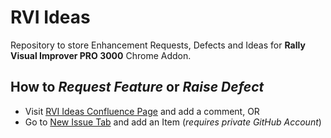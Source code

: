 # RVI Ideas

Repository to store Enhancement Requests, Defects and Ideas for **Rally Visual Improver PRO 3000** Chrome Addon.

## How to *Request Feature* or *Raise Defect*

- Visit [RVI Ideas Confluence Page](https://microstrategy.atlassian.net/wiki/spaces/~209171056/pages/3938128638/RVI+Enhancement+Requests+BUG+Reports) and add a comment, OR
- Go to [New Issue Tab](https://github.com/AdamPiotrowski91/RVI_Ideas/issues/new/choose) and add an Item (*requires private GitHub Account*)
